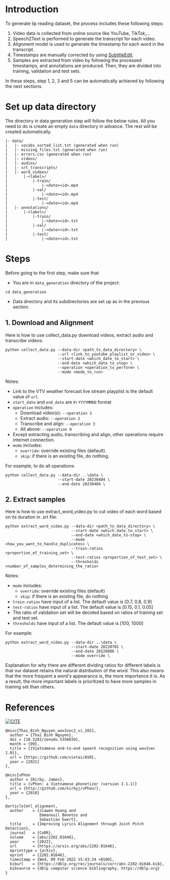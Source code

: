 # Introduction

To generate lip reading dataset, the process includes these following steps:

1. Video data is collected from online source like YouTube, TikTok,...
2. Speech2Text is performed to generate the transcript for each video.
3. Alignment model is used to generate the timestamp for each word in the transcript.
4. Timestamps are manually corrected by using [SubtitleEdit](https://www.nikse.dk/subtitleedit).
5. Samples are extracted from video by following the processed timestamps, and annotations are produced. Then, they are divided into training, validation and test sets.

In these steps, step 1, 2, 3 and 5 can be automatically achieved by following the next sections.

# Set up data directory

The directory in data generation step will follow the below rules. All you need to do is create an empty `data` directory in advance. The rest will be created automatically.

```
|- data/
|   |- vocabs_sorted_list.txt (generated when run)
|   |- missing_files.txt (generated when run)
|   |- errors.csv (generated when run)
|   |- videos/
|   |- audios/
|   |- srt_transcripts/
|   |- word_videos/
|       |-<label>/
|           |-train/
|               |-<date><id>.mp4
|           |-val/
|               |-<date><id>.mp4
|           |-test/
|               |-<date><id>.mp4
|   |- annotations/
|       |-<label>/
|           |-train/
|               |-<date><id>.txt
|           |-val/
|               |-<date><id>.txt
|           |-test/
|               |-<date><id>.txt
```

# Steps

Before going to the first step, make sure that

- You are in `data_generation` directory of the project:

```shell
cd data_generation
```

- Data directory and its subdirectories are set up as in the previous section.

## 1. Download and Alignment

Here is how to use collect_data.py download videos, extract audio and transcribe videos:

```shell
python collect_data.py --data-dir <path_to_data_directory> \
                       --url <link_to_youtube_playlist_or_video> \
                       --start-date <which_date_to_start> \
                       --end-date <which_date_to_stop> \
                       --operation <operation_to_perform> \
                       --mode <mode_to_run>
```

Notes:

- Link to the VTV weather forecast live stream playplist is the default value of `url`.
- `start_date` and `end_date` are in `YYYYMMDD` format
- `operation` includes:
  - Download video(s): `--operation 1`
  - Extract audio: `--operation 2`
  - Transcribe and align: `--operation 3`
  - All above: `--operation 0`
- Except extracting audio, transcribing and align, other operations require internet connection.
- `mode` includes:
  - `override`: override existing files (default).
  - `skip`: if there is an existing file, do nothing.

For example, to do all operations:

```shell
python collect_data.py --data-dir ..\data \
                       --start-date 20230404 \
                       --end-date 20230404 \
```

## 2. Extract samples

Here is how to use extract_word_video.py to cut video of each word based on its duration in .srt file:

```shell
python extract_word_video.py --data-dir <path_to_data_directory> \
                             --start-date <which_date_to_start> \
                             --end-date <which_date_to-stop> \
                             --mode <how_you_want_to_handle_duplicates> \
                             --train-ratios <proportion_of_training_set> \
                             --test-ratios <proportion_of_test_set> \
                             --thresholds <number_of_samples_determining_the_ratio>
```

Notes:
- `mode` includes:
  - `override`: override existing files (default)
  - `skip`: if there is an existing file, do nothing
- `train-ratios` have input of a list. The default value is [0.7, 0.8, 0.9]
- `test-ratios` have input of a list. The default value is [0.15, 0.1, 0.05]
- The ratio of validation set will be decided based on ratios of training set and test set.
- `thresholds` have input of a list. The default value is [100, 1000]

For example:

```shell
python extract_word_video.py --data-dir ..\data \
                             --start-date 20220701 \
                             --end-date 20220806 \
                             --mode override \
```

Explanation for why there are different dividing ratios for different labels is that our dataset retains the natural distribution of the word. This also means that the more frequent a word's appearance is, the more importance it is. As a result, the more important labels is prioritized to have more samples in training set than others.

# References

[![CITE](https://zenodo.org/badge/DOI/10.5281/zenodo.5356039.svg)](https://github.com/vietai/ASR)

```text
@misc{Thai_Binh_Nguyen_wav2vec2_vi_2021,
  author = {Thai Binh Nguyen},
  doi = {10.5281/zenodo.5356039},
  month = {09},
  title = {{Vietnamese end-to-end speech recognition using wav2vec 2.0}},
  url = {https://github.com/vietai/ASR},
  year = {2021}
},

@misc{vPhon
  author = {Kirby, James},
  title = {vPhon: a Vietnamese phonetizer (version 2.1.1)}
  url = {http://github.com/kirbyj/vPhon/},
  year = {2018}
},

@article{mtl_alignment,
  author    = {Jiawen Huang and
               Emmanouil Benetos and
               Sebastian Ewert},
  title     = {Improving Lyrics Alignment through Joint Pitch Detection},
  journal   = {CoRR},
  volume    = {abs/2202.01646},
  year      = {2022},
  url       = {https://arxiv.org/abs/2202.01646},
  eprinttype = {arXiv},
  eprint    = {2202.01646},
  timestamp = {Wed, 09 Feb 2022 15:43:34 +0100},
  biburl    = {https://dblp.org/rec/journals/corr/abs-2202-01646.bib},
  bibsource = {dblp computer science bibliography, https://dblp.org}
}
```
